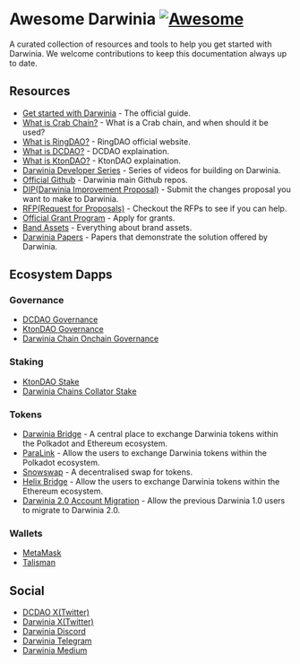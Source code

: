 # Awesome Darwinia [![Awesome](https://awesome.re/badge-flat.svg)](https://awesome.re)

A curated collection of resources and tools to help you get started with Darwinia. We welcome contributions to keep this documentation always up to date.

## Resources

- [Get started with Darwinia](https://docs.darwinia.network/) - The official guide.
- [What is Crab Chain?](https://x.com/DarwiniaNetwork/status/1839143693107998827) - What is a Crab chain, and when should it be used?
- [What is RingDAO?](https://ringdao.com/) - RingDAO official website.
- [What is DCDAO?](https://docs.darwinia.network/community/orgs/dcdao/) - DCDAO explaination.
- [What is KtonDAO?](https://docs.darwinia.network/community/orgs/ktondao/) - KtonDAO explaination.
- [Darwinia Developer Series](https://youtube.com/playlist?list=PLCUzjdw17bJD8KS4QTS0aMZgEVpGP8vlH&si=SKa8cCUx7Vtl3lYx) - Series of videos for building on Darwinia.
- [Official Github](https://github.com/darwinia-network) - Darwinia main Github repos.
- [DIP(Darwinia Improvement Proposal)](https://dips.darwinia.network/) - Submit the changes proposal you want to make to Darwinia.
- [RFP(Request for Proposals)](https://github.com/darwinia-network/collaboration/issues) - Checkout the RFPs to see if you can help.
- [Official Grant Program](https://github.com/darwinia-network/collaboration/blob/master/grant/README.md) - Apply for grants.
- [Band Assets](https://darwinia.notion.site/Brand-Assets-9bd35f88f0674232954737577616f2c2) - Everything about brand assets.
- [Darwinia Papers](https://darwinia.network/#/papers) - Papers that demonstrate the solution offered by Darwinia.

## Ecosystem Dapps

### Governance

- [DCDAO Governance](https://www.tally.xyz/gov/dcdao)
- [KtonDAO Governance](https://www.tally.xyz/gov/ktondao)
- [Darwinia Chain Onchain Governance](https://darwinia2.subsquare.io/)

### Staking

- [KtonDAO Stake](https://staking.ktondao.xyz/)
- [Darwinia Chains Collator Stake](https://collator-staking.darwinia.network/)

### Tokens

- [Darwinia Bridge](https://bridge.darwinia.network/) - A central place to exchange Darwinia tokens within the Polkadot and Ethereum ecosystem.
- [ParaLink](https://para.link/) - Allow the users to exchange Darwinia tokens within the Polkadot ecosystem.
- [Snowswap](https://snowswap.xyz/#/) - A decentralised swap for tokens.
- [Helix Bridge](https://helixbridge.app/) - Allow the users to exchange Darwinia tokens within the Ethereum ecosystem.
- [Darwinia 2.0 Account Migration](https://migration.darwinia.network/) - Allow the previous Darwinia 1.0 users to migrate to Darwinia 2.0.

### Wallets

- [MetaMask](https://docs.darwinia.network/build/getting-started/wallets/#metamask)
- [Talisman](https://docs.darwinia.network/build/getting-started/wallets/#talisman)

## Social

- [DCDAO X(Twitter)](https://x.com/Official_DCDAO)
- [Darwinia X(Twitter)](https://twitter.com/DarwiniaNetwork)
- [Darwinia Discord](https://discord.gg/jbRk7znn4Q)
- [Darwinia Telegram](https://t.me/DarwiniaNetwork)
- [Darwinia Medium](https://medium.com/darwinianetwork)



